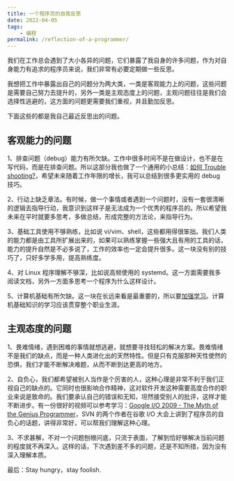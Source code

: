 ```yaml
---
title: 一个程序员的自我反思
date: 2022-04-05
tags:
    - 编程
permalink: /reflection-of-a-programmer/
---
```


我们在工作总会遇到了大小各异的问题，它们暴露了我自身的许多问题，作为对自身能力有追求的程序员来说，我们非常有必要定期做一些反思。

我想把工作中暴露出自己的问题分为两大类，一类是客观能力上的问题，这些问题是需要自己努力去提升的，另外一类是主观态度上的问题，主观问题往往是我们会选择性逃避的，这方面的问题更需要我们重视，并且勤加反思。

下面这些的都是我自己最近反思出的问题。

## 客观能力的问题

1、排查问题（debug）能力有所欠缺。工作中很多时间不是在做设计，也不是在写代码，而是在排查问题。所以这部分我也做了一个通用的小总结：[如何 Trouble shooting?](如何TroubleShooting？.md)，希望未来随着工作年限的增长，我可以总结到很多更实用的 debug 技巧。

2、行动上缺乏章法。有时候，做一个事情或者遇到一个问题时，没有一套很清晰的逻辑去指导行动，我意识到这样子是无法成为一个优秀的程序员的。所以希望我未来在平时就要多思考，多做总结，形成完整的方法论，来指导行为。

3、基础工具使用不够熟练，比如说 vi/vim、shell，这些都用得很笨拙。我们人类的能力都是由工具所扩展出来的，如果可以熟练掌握一些强大且有用的工具的话，能力的提升自然是不必多说了，工作的效率也一定会提升很多。这一块没有别的技巧了，只好多学多用，提高熟练度。

4、对 Linux 程序理解不够深，比如说高频使用的 systemd。这一方面需要我多阅读文档，另外一方面多思考一个程序为什么这样设计。

5、计算机基础有所欠缺。这一块在长远来看是最重要的，所以要[加强学习](https://github.com/jacksonwuu/self-taught-cs)。计算机基础知识的学习应该贯穿整个职业生涯。

## 主观态度的问题

1、畏难情绪，遇到困难的事情就想逃避，就想要寻找轻松的解决方案。畏难情绪不是我们的缺点，而是一种人类进化出的天然特性。但是只有克服那种天性使然的恐惧，我们才能不断解决难题，从而不断到达更高的地方。

2、自负心，我们都希望被别人当作是个厉害的人，这种心理是非常不利于我们正视自己的缺点的。它同时也很影响合作精神，这对软件开发这种需要高度合作的职业来说是致命的。我们要承认自己的错误和无知，坦然接受别人的批评，这样才能不断进步。有一份很好的视频可以参考学习：[Google I/O 2009 - The Myth of the Genius Programmer](https://www.youtube.com/watch?v=0SARbwvhupQ&t=2649s)，SVN 的两个作者在谷歌 I/O 大会上讲到了程序员的自负心的话题，讲得非常好，可以帮我们理解这种心理。

3、不求甚解，不对一个问题刨根问底，只流于表面，了解到恰好够解决当前问题的程度就不再深入。这样的话，下次遇到差不多的问题，还是不知所措，因为没有深入理解本质。

最后：Stay hungry，stay foolish.
